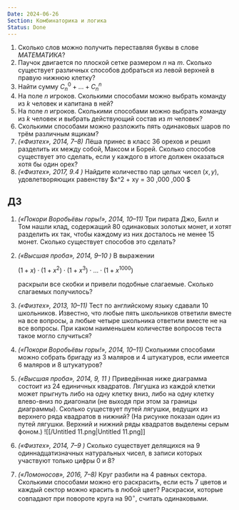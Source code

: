 ```yaml
---
Date: 2024-06-26
Section: Комбинаторика и логика
Status: Done
---
```

1. Сколько слов можно получить переставляя буквы в слове $МАТЕМАТИКА$﻿?
2. Паучок двигается по плоской сетке размером $n$﻿ на $m$﻿. Сколько существует различных способов добраться из левой верхней в правую нижнюю клетку?
3. Найти сумму $C^0_n + \ldots + C^n_n$﻿
4. На поле $n$﻿ игроков. Сколькими способами можно выбрать команду из $k$﻿ человек и капитана в ней?
5. На поле $n$﻿ игроков. Сколькими способами можно выбрать команду из $k$﻿ человек и выбрать действующий состав из $m$﻿ человек?
6. Сколькими способами можно разложить пять одинаковых шаров по трём различным ящикам?
7. _(«Физтех», 2014, 7–8)_ Лёша принес в класс 36 орехов и решил разделить их между собой, Максом и Борей. Сколько способов существует это сделать, если у каждого в итоге должен оказаться хотя бы один орех?
8. _(«Физтех», 2017, 9.4 )_ Найдите количество пар целых чисел $(x, y)$﻿, удовлетворяющих равенству $x^2 + xy = 30 \,000 \,000 $﻿
## ДЗ
1. _(«Покори Воробьёвы горы!», 2014, 10–11)_ Три пирата Джо, Билл и Том нашли клад, содержащий 80 одинаковых золотых монет, и хотят разделить их так, чтобы каждому из них досталось не менее 15 монет. Сколько существует способов это сделать?
2. _(«Высшая проба», 2014, 9–10 )_ В выражении
    
    $(1+x) \cdot (1+x^2) \cdot (1+x^3) \cdot ... \cdot (1+x^{1000})$
    
    раскрыли все скобки и привели подобные слагаемые. Сколько слагаемых получилось?
    
3. _(«Физтех», 2013, 10–11)_ Тест по английскому языку сдавали 10 школьников. Известно, что любые пять школьников ответили вместе на все вопросы, а любые четыре школьника ответили вместе не на все вопросы. При каком наименьшем количестве вопросов теста такое могло случиться?
4. _(«Покори Воробьёвы горы!», 2014, 10–11)_ Сколькими способами можно собрать бригаду из 3 маляров и 4 штукатуров, если имеется 6 маляров и 8 штукатуров?
1. _(«Высшая проба», 2014, 9, 11 )_ Приведённая ниже диаграмма состоит из 24 единичных квадратов. Лягушка из каждой клетки может прыгнуть либо на одну клетку вниз, либо на одну клетку влево-вниз по диагонали (не выходя при этом за границы диаграммы). Сколько существует путей лягушки, ведущих из верхнего ряда квадратов в нижний? (На рисунке показан один из путей лягушки. Верхний и нижний ряды квадратов выделены серым фоном.)
![[/Untitled 11.png|Untitled 11.png]]
  
1. _(«Физтех», 2014, 7–9 )_ Сколько существует делящихся на 9 одиннадцатизначных натуральных чисел, в записи которых участвуют только цифры 0 и 8?
2. _(«Ломоносов», 2016, 7–8)_ Круг разбили на 4 равных сектора. Сколькими способами можно его раскрасить, если есть 7 цветов и каждый сектор можно красить в любой цвет? Раскраски, которые совпадают при повороте круга на $90^\circ$﻿, считать одинаковыми.